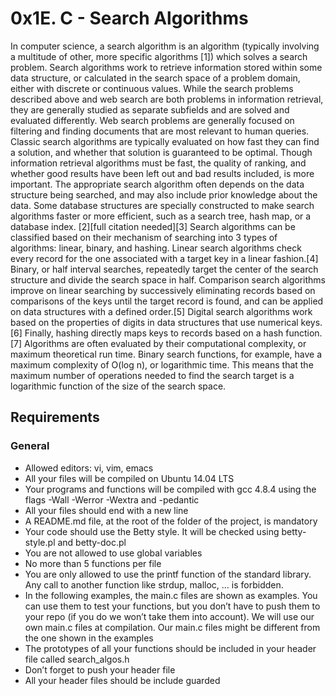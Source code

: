 # 0x1E. C - Search Algorithms

In computer science, a search algorithm is an algorithm (typically involving a multitude of other, more specific algorithms [1]) which solves a search problem. Search algorithms work to retrieve information stored within some data structure, or calculated in the search space of a problem domain, either with discrete or continuous values.
While the search problems described above and web search are both problems in information retrieval, they are generally studied as separate subfields and are solved and evaluated differently. Web search problems are generally focused on filtering and finding documents that are most relevant to human queries. Classic search algorithms are typically evaluated on how fast they can find a solution, and whether that solution is guaranteed to be optimal. Though information retrieval algorithms must be fast, the quality of ranking, and whether good results have been left out and bad results included, is more important.
The appropriate search algorithm often depends on the data structure being searched, and may also include prior knowledge about the data. Some database structures are specially constructed to make search algorithms faster or more efficient, such as a search tree, hash map, or a database index. [2][full citation needed][3]
Search algorithms can be classified based on their mechanism of searching into 3 types of algorithms: linear, binary, and hashing. Linear search algorithms check every record for the one associated with a target key in a linear fashion.[4] Binary, or half interval searches, repeatedly target the center of the search structure and divide the search space in half. Comparison search algorithms improve on linear searching by successively eliminating records based on comparisons of the keys until the target record is found, and can be applied on data structures with a defined order.[5] Digital search algorithms work based on the properties of digits in data structures that use numerical keys.[6] Finally, hashing directly maps keys to records based on a hash function.[7]
Algorithms are often evaluated by their computational complexity, or maximum theoretical run time. Binary search functions, for example, have a maximum complexity of O(log n), or logarithmic time. This means that the maximum number of operations needed to find the search target is a logarithmic function of the size of the search space.
## Requirements
### General
* Allowed editors: vi, vim, emacs
* All your files will be compiled on Ubuntu 14.04 LTS
* Your programs and functions will be compiled with gcc 4.8.4 using the flags -Wall -Werror -Wextra and -pedantic
* All your files should end with a new line
* A README.md file, at the root of the folder of the project, is mandatory
* Your code should use the Betty style. It will be checked using betty-style.pl and betty-doc.pl
* You are not allowed to use global variables
* No more than 5 functions per file
* You are only allowed to use the printf function of the standard library. Any call to another function like strdup, malloc, … is forbidden.
* In the following examples, the main.c files are shown as examples. You can use them to test your functions, but you don’t have to push them to your repo (if you do we won’t take them into account). We will use our own main.c files at compilation. Our main.c files might be different from the one shown in the examples
* The prototypes of all your functions should be included in your header file called search_algos.h
* Don’t forget to push your header file
* All your header files should be include guarded
